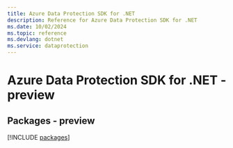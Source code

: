 ```yaml
---
title: Azure Data Protection SDK for .NET
description: Reference for Azure Data Protection SDK for .NET
ms.date: 10/02/2024
ms.topic: reference
ms.devlang: dotnet
ms.service: dataprotection
---
```

# Azure Data Protection SDK for .NET - preview
## Packages - preview
[!INCLUDE [packages](data-protection-index.md)]